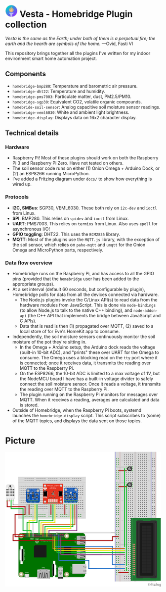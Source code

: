 # <img src="/docs/icon/icon.png?raw=true" height="40"> Vesta - Homebridge Plugin collection

*Vesta is the same as the Earth; under both of them is a perpetual fire; the earth and the hearth are symbols of the home.*
—Ovid, Fasti VI

This repository brings together all the plugins I've written for my indoor environment smart home automation project.

## Components
- `homebridge-bmp280`: Temperature and barometric air pressure.
- `homebridge-dht22`: Temperature and humidity.
- `homebridge-pms7003`: Particulate matter, dust, PM2.5/PM10.
- `homebridge-sgp30`: Equivalent CO2, volatile organic compounds.
- `homebride-soil-sensor`: Analog capacitive soil moisture sensor readings.
- `homebridge-veml6030`: White and ambient light brightness.
- `homebridge-display`: Displays data on 16x2 character display.

## Technical details
### Hardware
- Raspberry Pi! Most of these plugins should work on both the Raspberry Pi 3 and Raspberry Pi Zero. Have not tested on others.
- The soil sensor code runs on either (1) Onion Omega + Arduino Dock, or (2) an ESP8266 running MicroPython.
- I've added a Fritzing diagram under `docs/` to show how everything is wired up.

### Protocols
- **I2C, SMBus**: SGP30, VEML6030. These both rely on `i2c-dev` and `ioctl` from Linux.
- **SPI**: BMP280. This relies on `spidev` and `ioctl` from Linux.
- **UART**: PMS7003. This relies on `termios` from Linux. Also uses `epoll` for asynchronous I/O!
- **GPIO toggling**: DHT22. This uses the `BCM2835` library.
- **MQTT**: Most of the plugins use the `MQTT.js` library, with the exception of the soil sensor, which relies on `paho-mqtt` and `umqtt` for the Onion Omega and MicroPython parts, respectively.

### Data flow overview
- Homebridge runs on the Raspberry Pi, and has access to all the GPIO pins (provided that the `homebridge` user has been added to the appropriate groups).
- At a set interval (default 60 seconds, but configurable by plugin), Homebridge polls for data from all the devices connected via hardware.
    - The Node.js plugins invoke the C/Linux API(s) to read data from the hardware modules from JavaScript. This is done via `node-bindings` (to allow Node.js to talk to the native C++ binding), and `node-addon-api` (the C++ API that implements the bridge between JavaScript and C APIs).
    - Data that is read is then (1) propagated over MQTT, (2) saved to a local store of for Eve's HomeKit app to consume.
- Independently, the soil moisture sensors continuously monitor the soil moisture of the pot they're sitting in.
    - In the Omega + Arduino setup, the Arduino dock reads the voltage (built-in 10-bit ADC), and "prints" these over UART for the Omega to consume. The Omega uses a blocking read on the `tty` port where it is connected; once it receives data, it transmits the reading over MQTT to the Raspberry Pi.
    - On the ESP8266, the 10-bit ADC is limited to a max voltage of 1V, but the NodeMCU board I have has a built-in voltage divider to safely connect the soil moisture sensor. Once it reads a voltage, it transmits the reading over MQTT to the Raspberry Pi.
    - The plugin running on the Raspberry Pi monitors for messages over MQTT. When it receives a reading, averages are calculated and data is stored.
- Outside of Homebridge, when the Raspberry Pi boots, systemd launches the `homebridge-display` script. This script subscribes to (some) of the MQTT topics, and displays the data sent on those topics.

# Picture
<img src="/docs/fritzing/vesta.png?raw=true">

